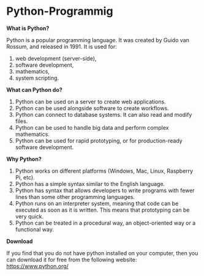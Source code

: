 # Python-Programmig

<b>What is Python?</b>

Python is a popular programming language. It was created by Guido van Rossum, and released in 1991.
It is used for:

1. web development (server-side),
2. software development,
3. mathematics,
4. system scripting.

<b>What can Python do?</b>

1. Python can be used on a server to create web applications.
2. Python can be used alongside software to create workflows.
3. Python can connect to database systems. It can also read and modify files.
4. Python can be used to handle big data and perform complex mathematics.
5. Python can be used for rapid prototyping, or for production-ready software development.

<b>Why Python?</b>

1. Python works on different platforms (Windows, Mac, Linux, Raspberry Pi, etc).
2. Python has a simple syntax similar to the English language.
3. Python has syntax that allows developers to write programs with fewer lines than some other programming languages.
4. Python runs on an interpreter system, meaning that code can be executed as soon as it is written. This means that prototyping can be very quick.
5. Python can be treated in a procedural way, an object-oriented way or a functional way.

<b>Download</b>

If you find that you do not have python installed on your computer, then you can download it for free from the following website: https://www.python.org/

